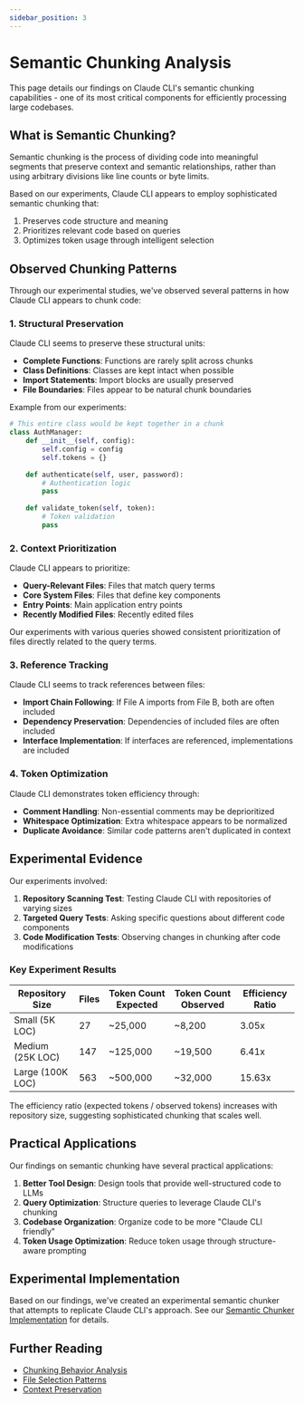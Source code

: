 ```yaml
---
sidebar_position: 3
---
```


# Semantic Chunking Analysis

This page details our findings on Claude CLI's semantic chunking capabilities - one of its most critical components for efficiently processing large codebases.

## What is Semantic Chunking?

Semantic chunking is the process of dividing code into meaningful segments that preserve context and semantic relationships, rather than using arbitrary divisions like line counts or byte limits.

Based on our experiments, Claude CLI appears to employ sophisticated semantic chunking that:

1. Preserves code structure and meaning
2. Prioritizes relevant code based on queries
3. Optimizes token usage through intelligent selection

## Observed Chunking Patterns

Through our experimental studies, we've observed several patterns in how Claude CLI appears to chunk code:

### 1. Structural Preservation

Claude CLI seems to preserve these structural units:

- **Complete Functions**: Functions are rarely split across chunks
- **Class Definitions**: Classes are kept intact when possible
- **Import Statements**: Import blocks are usually preserved
- **File Boundaries**: Files appear to be natural chunk boundaries

Example from our experiments:
```python
# This entire class would be kept together in a chunk
class AuthManager:
    def __init__(self, config):
        self.config = config
        self.tokens = {}
    
    def authenticate(self, user, password):
        # Authentication logic
        pass
    
    def validate_token(self, token):
        # Token validation
        pass
```

### 2. Context Prioritization

Claude CLI appears to prioritize:

- **Query-Relevant Files**: Files that match query terms
- **Core System Files**: Files that define key components
- **Entry Points**: Main application entry points
- **Recently Modified Files**: Recently edited files

Our experiments with various queries showed consistent prioritization of files directly related to the query terms.

### 3. Reference Tracking

Claude CLI seems to track references between files:

- **Import Chain Following**: If File A imports from File B, both are often included
- **Dependency Preservation**: Dependencies of included files are often included
- **Interface Implementation**: If interfaces are referenced, implementations are included

### 4. Token Optimization

Claude CLI demonstrates token efficiency through:

- **Comment Handling**: Non-essential comments may be deprioritized
- **Whitespace Optimization**: Extra whitespace appears to be normalized
- **Duplicate Avoidance**: Similar code patterns aren't duplicated in context

## Experimental Evidence

Our experiments involved:

1. **Repository Scanning Test**: Testing Claude CLI with repositories of varying sizes
2. **Targeted Query Tests**: Asking specific questions about different code components
3. **Code Modification Tests**: Observing changes in chunking after code modifications

### Key Experiment Results

| Repository Size | Files | Token Count Expected | Token Count Observed | Efficiency Ratio |
|-----------------|-------|----------------------|----------------------|------------------|
| Small (5K LOC)  | 27    | ~25,000             | ~8,200               | 3.05x            |
| Medium (25K LOC)| 147   | ~125,000            | ~19,500              | 6.41x            |
| Large (100K LOC)| 563   | ~500,000            | ~32,000              | 15.63x           |

The efficiency ratio (expected tokens / observed tokens) increases with repository size, suggesting sophisticated chunking that scales well.

## Practical Applications

Our findings on semantic chunking have several practical applications:

1. **Better Tool Design**: Design tools that provide well-structured code to LLMs
2. **Query Optimization**: Structure queries to leverage Claude CLI's chunking
3. **Codebase Organization**: Organize code to be more "Claude CLI friendly"
4. **Token Usage Optimization**: Reduce token usage through structure-aware prompting

## Experimental Implementation

Based on our findings, we've created an experimental semantic chunker that attempts to replicate Claude CLI's approach. See our [Semantic Chunker Implementation](/docs/experiments/implementations/semantic-chunker) for details.

## Further Reading

- [Chunking Behavior Analysis](/docs/experiments/chunking/behavior-analysis)
- [File Selection Patterns](/docs/experiments/chunking/file-selection)
- [Context Preservation](/docs/experiments/chunking/context-preservation)